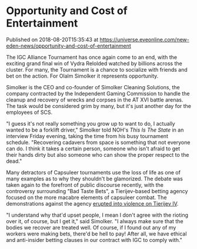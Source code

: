 # Opportunity and Cost of Entertainment
Published on 2018-08-20T15:35:43 at https://universe.eveonline.com/new-eden-news/opportunity-and-cost-of-entertainment

The IGC Alliance Tournament has once again come to an end, with the exciting grand final win of Vydra Relolded watched by billions across the cluster. For many, the Tournament is a chance to socialize with friends and bet on the action. For Olalm Simolker it represents opportunity.

Simolker is the CEO and co-founder of Simolker Cleaning Solutions, the company contracted by the Independent Gaming Commission to handle the cleanup and recovery of wrecks and corpses in the AT XVI battle arenas. The task would be considered grim by many, but it's just another day for the employees of SCS.

"I guess it's not really something you grow up to want to do, I actually wanted to be a forklift driver," Simolker told NOH's _This Is The State_ in an interview Friday evening, taking the time from his busy tournament schedule.  "Recovering cadavers from space is something that not everyone can do. I think it takes a certain person, someone who isn't afraid to get their hands dirty but also someone who can show the proper respect to the dead."

Many detractors of Capsuleer tournaments use the loss of life as one of many examples as to why they shouldn't be glamorized. The debate was taken again to the forefront of public discourse recently, with the controversy surrounding "Bad Taste Bets", a Tierijev-based betting agency focused on the more macabre elements of capsuleer combat. The demonstrations against the agency [erupted into violence on Tierijev IV](https://community.eveonline.com/news/news-channels/world-news/riots-erupt-on-tierijev-iv-over-bad-taste-bets/).

"I understand why that'd upset people, I mean I don't agree with the rioting over it, of course, but I get it," said Simolker. "I always make sure that the bodies we recover are treated well. Of course, if I found out any of my workers were making bets, there'd be hell to pay! After all, we have ethical and anti-insider betting clauses in our contract with IGC to comply with."
